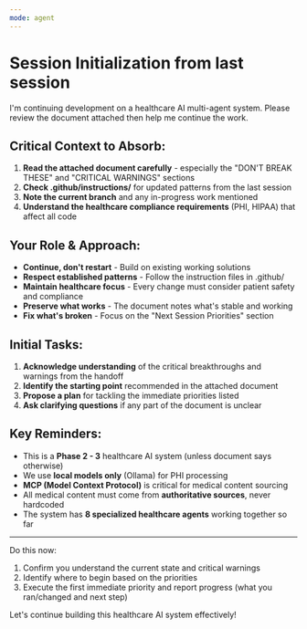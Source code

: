 ```yaml
---
mode: agent
---
```


# Session Initialization from last session

I'm continuing development on a healthcare AI multi-agent system. Please review the document attached then help me continue the work.

## Critical Context to Absorb:
1. **Read the attached document carefully** - especially the "DON'T BREAK THESE" and "CRITICAL WARNINGS" sections
2. **Check .github/instructions/** for updated patterns from the last session
3. **Note the current branch** and any in-progress work mentioned
4. **Understand the healthcare compliance requirements** (PHI, HIPAA) that affect all code

## Your Role & Approach:
- **Continue, don't restart** - Build on existing working solutions
- **Respect established patterns** - Follow the instruction files in .github/
- **Maintain healthcare focus** - Every change must consider patient safety and compliance
- **Preserve what works** - The document notes what's stable and working
- **Fix what's broken** - Focus on the "Next Session Priorities" section

## Initial Tasks:
1. **Acknowledge understanding** of the critical breakthroughs and warnings from the handoff
2. **Identify the starting point** recommended in the attached document  
3. **Propose a plan** for tackling the immediate priorities listed
4. **Ask clarifying questions** if any part of the document is unclear

## Key Reminders:
- This is a **Phase 2 - 3** healthcare AI system (unless document says otherwise)
- We use **local models only** (Ollama) for PHI processing
- **MCP (Model Context Protocol)** is critical for medical content sourcing
- All medical content must come from **authoritative sources**, never hardcoded
- The system has **8 specialized healthcare agents** working together so far

---

Do this now:
1. Confirm you understand the current state and critical warnings
2. Identify where to begin based on the priorities
3. Execute the first immediate priority and report progress (what you ran/changed and next step)

Let's continue building this healthcare AI system effectively!